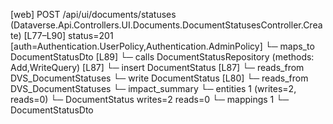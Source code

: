 [web] POST /api/ui/documents/statuses  (Dataverse.Api.Controllers.UI.Documents.DocumentStatusesController.Create)  [L77–L90] status=201 [auth=Authentication.UserPolicy,Authentication.AdminPolicy]
  └─ maps_to DocumentStatusDto [L89]
  └─ calls DocumentStatusRepository (methods: Add,WriteQuery) [L87]
  └─ insert DocumentStatus [L87]
    └─ reads_from DVS_DocumentStatuses
  └─ write DocumentStatus [L80]
    └─ reads_from DVS_DocumentStatuses
  └─ impact_summary
    └─ entities 1 (writes=2, reads=0)
      └─ DocumentStatus writes=2 reads=0
    └─ mappings 1
      └─ DocumentStatusDto

